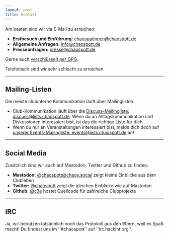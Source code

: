 ```yaml
---
layout: post
title: Kontakt
---
```


Am besten sind wir via E-Mail zu erreichen:

* **Erstbesuch und Einführung:** [chaospatinnen@chaospott.de](mailto:chaospatinnen@chaospott.de)
* **Allgemeine Anfragen:** [info@chaospott.de](mailto:info@chaospott.de)
* **Presseanfragen:** [presse@chaospott.de](mailto:presse@chaospott.de)

Gerne auch [verschlüsselt per GPG](https://chaospott.de/media/ccc-essen.pgp). 


Telefonisch sind wir sehr schlecht zu erreichen.

---


## Mailing-Listen
Die meiste clubinterne Kommunikation läuft über Mailinglisten. 

* Club-Kommunikation läuft über die [Discuss-Mailingliste: discuss@lists.chaospott.de](https://lists.chaospott.de/listinfo/discuss). Wenn du an Alltagskommunikation und Diskussionen interessiert bist, ist das die richtige Liste für dich.
* Wenn du nur an Veranstaltungen interessiert bist, melde dich doch auf [unserer Events-Mailingliste: events@lists.chaospott.de](https://lists.chaospott.de/listinfo/discuss) an!

---

## Social Media

Zusätzlich sind wir auch auf Mastodon, Twitter und Github zu finden.

* **Mastodon:** [@chaospott@chaos.social](https://chaos.social/@chaospott) zeigt kleine Einblicke aus dem Clubleben
* **Twitter:** [@chaospott](https://twitter.com/chaospott) zeigt die gleichen Einblicke wie auf Mastodon
* **Github:** [@c3e](https://github.com/c3e) hostet Quellcode für zahlreiche Clubprojekte

---

## IRC
Ja, wir benutzen tatsächlich noch das Protokoll aus den 90ern, weil es Spaß macht!
Du findest uns im ''#chaospott'' auf ''irc.hackint.org''.
